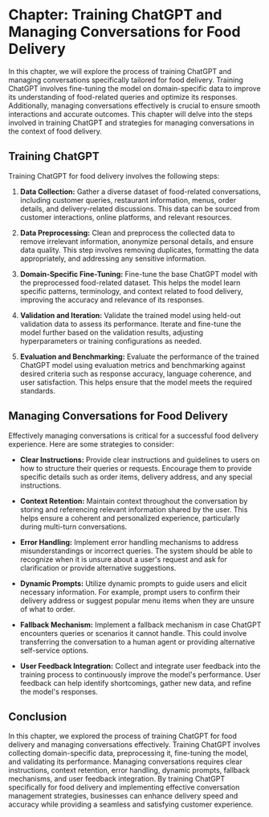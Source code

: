 Chapter: Training ChatGPT and Managing Conversations for Food Delivery
======================================================================

In this chapter, we will explore the process of training ChatGPT and managing conversations specifically tailored for food delivery. Training ChatGPT involves fine-tuning the model on domain-specific data to improve its understanding of food-related queries and optimize its responses. Additionally, managing conversations effectively is crucial to ensure smooth interactions and accurate outcomes. This chapter will delve into the steps involved in training ChatGPT and strategies for managing conversations in the context of food delivery.

**Training ChatGPT**
--------------------

Training ChatGPT for food delivery involves the following steps:

1. **Data Collection:** Gather a diverse dataset of food-related conversations, including customer queries, restaurant information, menus, order details, and delivery-related discussions. This data can be sourced from customer interactions, online platforms, and relevant resources.

2. **Data Preprocessing:** Clean and preprocess the collected data to remove irrelevant information, anonymize personal details, and ensure data quality. This step involves removing duplicates, formatting the data appropriately, and addressing any sensitive information.

3. **Domain-Specific Fine-Tuning:** Fine-tune the base ChatGPT model with the preprocessed food-related dataset. This helps the model learn specific patterns, terminology, and context related to food delivery, improving the accuracy and relevance of its responses.

4. **Validation and Iteration:** Validate the trained model using held-out validation data to assess its performance. Iterate and fine-tune the model further based on the validation results, adjusting hyperparameters or training configurations as needed.

5. **Evaluation and Benchmarking:** Evaluate the performance of the trained ChatGPT model using evaluation metrics and benchmarking against desired criteria such as response accuracy, language coherence, and user satisfaction. This helps ensure that the model meets the required standards.

**Managing Conversations for Food Delivery**
--------------------------------------------

Effectively managing conversations is critical for a successful food delivery experience. Here are some strategies to consider:

* **Clear Instructions:** Provide clear instructions and guidelines to users on how to structure their queries or requests. Encourage them to provide specific details such as order items, delivery address, and any special instructions.

* **Context Retention:** Maintain context throughout the conversation by storing and referencing relevant information shared by the user. This helps ensure a coherent and personalized experience, particularly during multi-turn conversations.

* **Error Handling:** Implement error handling mechanisms to address misunderstandings or incorrect queries. The system should be able to recognize when it is unsure about a user's request and ask for clarification or provide alternative suggestions.

* **Dynamic Prompts:** Utilize dynamic prompts to guide users and elicit necessary information. For example, prompt users to confirm their delivery address or suggest popular menu items when they are unsure of what to order.

* **Fallback Mechanism:** Implement a fallback mechanism in case ChatGPT encounters queries or scenarios it cannot handle. This could involve transferring the conversation to a human agent or providing alternative self-service options.

* **User Feedback Integration:** Collect and integrate user feedback into the training process to continuously improve the model's performance. User feedback can help identify shortcomings, gather new data, and refine the model's responses.

**Conclusion**
--------------

In this chapter, we explored the process of training ChatGPT for food delivery and managing conversations effectively. Training ChatGPT involves collecting domain-specific data, preprocessing it, fine-tuning the model, and validating its performance. Managing conversations requires clear instructions, context retention, error handling, dynamic prompts, fallback mechanisms, and user feedback integration. By training ChatGPT specifically for food delivery and implementing effective conversation management strategies, businesses can enhance delivery speed and accuracy while providing a seamless and satisfying customer experience.
